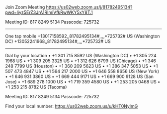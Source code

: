Join Zoom Meeting
https://us02web.zoom.us/j/81782495134?pwd=liyz5ErZ3JrA1RImiVfkRwWKY5xY8T.1

Meeting ID:  817 8249 5134
Passcode: 725732

---

One tap mobile
+13017158592,,81782495134#,,,,*725732# US (Washington DC)
+13052241968,,81782495134#,,,,*725732# US

---

Dial by your location
• +1 301 715 8592 US (Washington DC)
• +1 305 224 1968 US
• +1 309 205 3325 US
• +1 312 626 6799 US (Chicago)
• +1 346 248 7799 US (Houston)
• +1 360 209 5623 US
• +1 386 347 5053 US
• +1 507 473 4847 US
• +1 564 217 2000 US
• +1 646 558 8656 US (New York)
• +1 646 931 3860 US
• +1 669 444 9171 US
• +1 669 900 9128 US (San Jose)
• +1 689 278 1000 US
• +1 719 359 4580 US
• +1 253 205 0468 US
• +1 253 215 8782 US (Tacoma)

Meeting ID:  817 8249 5134
Passcode: 725732

Find your local number: https://us02web.zoom.us/u/kHT0NylmG




